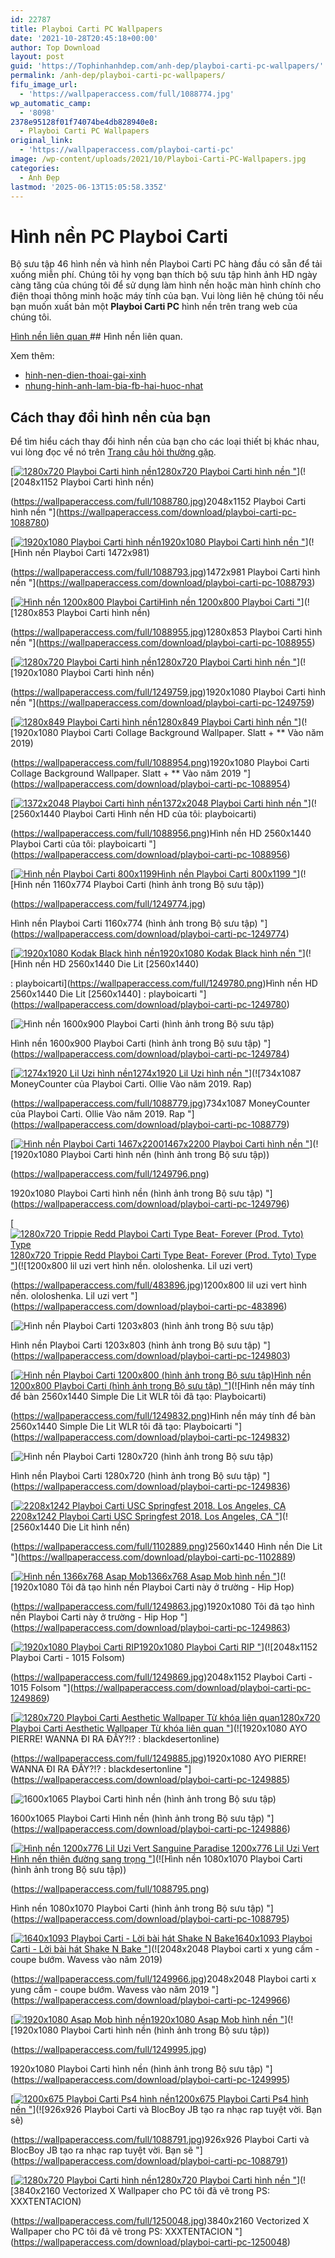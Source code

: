 ```yaml
---
id: 22787
title: Playboi Carti PC Wallpapers
date: '2021-10-28T20:45:18+00:00'
author: Top Download
layout: post
guid: 'https://Tophinhanhdep.com/anh-dep/playboi-carti-pc-wallpapers/'
permalink: /anh-dep/playboi-carti-pc-wallpapers/
fifu_image_url:
  - 'https://wallpaperaccess.com/full/1088774.jpg'
wp_automatic_camp:
  - '8098'
2378e95128f01f74074be4db828940e8:
  - Playboi Carti PC Wallpapers
original_link:
  - 'https://wallpaperaccess.com/playboi-carti-pc'
image: /wp-content/uploads/2021/10/Playboi-Carti-PC-Wallpapers.jpg
categories:
  - Ảnh Đẹp
lastmod: '2025-06-13T15:05:58.335Z'
---
```

# Hình nền PC Playboi Carti

Bộ sưu tập 46 hình nền và hình nền Playboi Carti PC hàng đầu có sẵn để tải xuống miễn phí. Chúng tôi hy vọng bạn thích bộ sưu tập hình ảnh HD ngày càng tăng của chúng tôi để sử dụng làm hình nền hoặc màn hình chính cho điện thoại thông minh hoặc máy tính của bạn. Vui lòng liên hệ chúng tôi nếu bạn muốn xuất bản một **Playboi Carti PC** hình nền trên trang web của chúng tôi.

[Hình nền liên quan ](#related) ## Hình nền liên quan.

   
 Xem thêm:

   
- [hinh-nen-dien-thoai-gai-xinh](https://tophinhanhdep.com/hinh-nen-dep/hinh-nen-dien-thoai-gai-xinh/)
- [nhung-hinh-anh-lam-bia-fb-hai-huoc-nhat](https://tophinhanhdep.com/anh-bia/nhung-hinh-anh-lam-bia-fb-hai-huoc-nhat/)

## Cách thay đổi hình nền của bạn

Để tìm hiểu cách thay đổi hình nền của bạn cho các loại thiết bị khác nhau, vui lòng đọc về nó trên [Trang câu hỏi thường gặp](https://tophinhanhdep.com/faq/).

  
[[![1280x720 Playboi Carti hình nền](https://wallpaperaccess.com/full/1088774.jpg)1280x720 Playboi Carti hình nền "](https://wallpaperaccess.com/download/playboi-carti-pc-1088774)](![2048x1152 Playboi Carti hình nền)

(https://wallpaperaccess.com/full/1088780.jpg)2048x1152 Playboi Carti hình nền "](https://wallpaperaccess.com/download/playboi-carti-pc-1088780)

[[![1920x1080 Playboi Carti hình nền](https://wallpaperaccess.com/full/1088784.jpg)1920x1080 Playboi Carti hình nền "](https://wallpaperaccess.com/download/playboi-carti-pc-1088784)](![Hình nền Playboi Carti 1472x981)

(https://wallpaperaccess.com/full/1088793.jpg)1472x981 Playboi Carti hình nền "](https://wallpaperaccess.com/download/playboi-carti-pc-1088793)

[[![Hình nền 1200x800 Playboi Carti](https://wallpaperaccess.com/full/1088799.jpg)Hình nền 1200x800 Playboi Carti "](https://wallpaperaccess.com/download/playboi-carti-pc-1088799)](![1280x853 Playboi Carti hình nền)

(https://wallpaperaccess.com/full/1088955.jpg)1280x853 Playboi Carti hình nền "](https://wallpaperaccess.com/download/playboi-carti-pc-1088955)

[[![1280x720 Playboi Carti hình nền](https://wallpaperaccess.com/full/1088970.jpg)1280x720 Playboi Carti hình nền "](https://wallpaperaccess.com/download/playboi-carti-pc-1088970)](![1920x1080 Playboi Carti hình nền)

(https://wallpaperaccess.com/full/1249759.jpg)1920x1080 Playboi Carti hình nền "](https://wallpaperaccess.com/download/playboi-carti-pc-1249759)

[[![1280x849 Playboi Carti hình nền](https://wallpaperaccess.com/full/1249764.jpg)1280x849 Playboi Carti hình nền "](https://wallpaperaccess.com/download/playboi-carti-pc-1249764)](![1920x1080 Playboi Carti Collage Background Wallpaper.  Slatt + ** Vào năm 2019)

(https://wallpaperaccess.com/full/1088954.png)1920x1080 Playboi Carti Collage Background Wallpaper. Slatt + \*\* Vào năm 2019 "](https://wallpaperaccess.com/download/playboi-carti-pc-1088954)

[[![1372x2048 Playboi Carti hình nền](https://wallpaperaccess.com/full/1088773.jpg)1372x2048 Playboi Carti hình nền "](https://wallpaperaccess.com/download/playboi-carti-pc-1088773)](![2560x1440 Playboi Carti Hình nền HD của tôi: playboicarti)

(https://wallpaperaccess.com/full/1088956.png)Hình nền HD 2560x1440 Playboi Carti của tôi: playboicarti "](https://wallpaperaccess.com/download/playboi-carti-pc-1088956)

[[![Hình nền Playboi Carti 800x1199](https://wallpaperaccess.com/full/1088777.jpg)Hình nền Playboi Carti 800x1199 "](https://wallpaperaccess.com/download/playboi-carti-pc-1088777)](![Hình nền 1160x774 Playboi Carti (hình ảnh trong Bộ sưu tập))

(https://wallpaperaccess.com/full/1249774.jpg)

Hình nền Playboi Carti 1160x774 (hình ảnh trong Bộ sưu tập) "](https://wallpaperaccess.com/download/playboi-carti-pc-1249774)

[[![1920x1080 Kodak Black hình nền](https://wallpaperaccess.com/full/1088990.jpg)1920x1080 Kodak Black hình nền "](https://wallpaperaccess.com/download/playboi-carti-pc-1088990)](![Hình nền HD 2560x1440 Die Lit [2560x1440)

 : playboicarti](https://wallpaperaccess.com/full/1249780.png)Hình nền HD 2560x1440 Die Lit \[2560x1440\] : playboicarti "](https://wallpaperaccess.com/download/playboi-carti-pc-1249780)

[![Hình nền 1600x900 Playboi Carti (hình ảnh trong Bộ sưu tập)](https://wallpaperaccess.com/full/1249784.jpg)

Hình nền 1600x900 Playboi Carti (hình ảnh trong Bộ sưu tập) "](https://wallpaperaccess.com/download/playboi-carti-pc-1249784)

[[![1274x1920 Lil Uzi hình nền](https://wallpaperaccess.com/full/1088798.jpg)1274x1920 Lil Uzi hình nền "](https://wallpaperaccess.com/download/playboi-carti-pc-1088798)](![734x1087 MoneyCounter của Playboi Carti.  Ollie Vào năm 2019. Rap)

(https://wallpaperaccess.com/full/1088779.jpg)734x1087 MoneyCounter của Playboi Carti. Ollie Vào năm 2019. Rap ​​"](https://wallpaperaccess.com/download/playboi-carti-pc-1088779)

[[![Hình nền Playboi Carti 1467x2200](https://wallpaperaccess.com/full/1249791.jpg)1467x2200 Playboi Carti hình nền "](https://wallpaperaccess.com/download/playboi-carti-pc-1249791)](![1920x1080 Playboi Carti hình nền (hình ảnh trong Bộ sưu tập))

(https://wallpaperaccess.com/full/1249796.png)

1920x1080 Playboi Carti hình nền (hình ảnh trong Bộ sưu tập) "](https://wallpaperaccess.com/download/playboi-carti-pc-1249796)

[[![1280x720 Trippie Redd Playboi Carti Type Beat- Forever (Prod. Tyto) Type](https://wallpaperaccess.com/full/915234.jpg)1280x720 Trippie Redd Playboi Carti Type Beat- Forever (Prod. Tyto) Type "](https://wallpaperaccess.com/download/playboi-carti-pc-915234)](![1200x800 lil uzi vert hình nền.  ololoshenka.  Lil uzi vert)

(https://wallpaperaccess.com/full/483896.jpg)1200x800 lil uzi vert hình nền. ololoshenka. Lil uzi vert "](https://wallpaperaccess.com/download/playboi-carti-pc-483896)

[![Hình nền Playboi Carti 1203x803 (hình ảnh trong Bộ sưu tập)](https://wallpaperaccess.com/full/1249803.jpg)

Hình nền Playboi Carti 1203x803 (hình ảnh trong Bộ sưu tập) "](https://wallpaperaccess.com/download/playboi-carti-pc-1249803)

[[![Hình nền Playboi Carti 1200x800 (hình ảnh trong Bộ sưu tập)](https://wallpaperaccess.com/full/1249824.jpg)Hình nền 1200x800 Playboi Carti (hình ảnh trong Bộ sưu tập) "](https://wallpaperaccess.com/download/playboi-carti-pc-1249824)](![Hình nền máy tính để bàn 2560x1440 Simple Die Lit WLR tôi đã tạo: Playboicarti)

(https://wallpaperaccess.com/full/1249832.png)Hình nền máy tính để bàn 2560x1440 Simple Die Lit WLR tôi đã tạo: Playboicarti "](https://wallpaperaccess.com/download/playboi-carti-pc-1249832)

[![Hình nền Playboi Carti 1280x720 (hình ảnh trong Bộ sưu tập)](https://wallpaperaccess.com/full/1249836.jpg)

Hình nền Playboi Carti 1280x720 (hình ảnh trong Bộ sưu tập) "](https://wallpaperaccess.com/download/playboi-carti-pc-1249836)

[[![2208x1242 Playboi Carti USC Springfest 2018. Los Angeles, CA](https://wallpaperaccess.com/full/1249842.jpg)2208x1242 Playboi Carti USC Springfest 2018. Los Angeles, CA "](https://wallpaperaccess.com/download/playboi-carti-pc-1249842)](![2560x1440 Die Lit hình nền)

(https://wallpaperaccess.com/full/1102889.png)2560x1440 Hình nền Die Lit "](https://wallpaperaccess.com/download/playboi-carti-pc-1102889)

[[![Hình nền 1366x768 Asap Mob](https://wallpaperaccess.com/full/1249848.jpg)1366x768 Asap Mob hình nền "](https://wallpaperaccess.com/download/playboi-carti-pc-1249848)](![1920x1080 Tôi đã tạo hình nền Playboi Carti này ở trường - Hip Hop)

(https://wallpaperaccess.com/full/1249863.jpg)1920x1080 Tôi đã tạo hình nền Playboi Carti này ở trường - Hip Hop "](https://wallpaperaccess.com/download/playboi-carti-pc-1249863)

[[![1920x1080 Playboi Carti RIP](https://wallpaperaccess.com/full/1088949.jpg)1920x1080 Playboi Carti RIP "](https://wallpaperaccess.com/download/playboi-carti-pc-1088949)](![2048x1152 Playboi Carti - 1015 Folsom)

(https://wallpaperaccess.com/full/1249869.jpg)2048x1152 Playboi Carti - 1015 Folsom "](https://wallpaperaccess.com/download/playboi-carti-pc-1249869)

[[![1280x720 Playboi Carti Aesthetic Wallpaper Từ khóa liên quan](https://wallpaperaccess.com/full/1249879.jpg)1280x720 Playboi Carti Aesthetic Wallpaper Từ khóa liên quan "](https://wallpaperaccess.com/download/playboi-carti-pc-1249879)](![1920x1080 AYO PIERRE!  WANNA ĐI RA ĐÂY?!?  : blackdesertonline)

(https://wallpaperaccess.com/full/1249885.jpg)1920x1080 AYO PIERRE! WANNA ĐI RA ĐÂY?!? : blackdesertonline "](https://wallpaperaccess.com/download/playboi-carti-pc-1249885)

[![1600x1065 Playboi Carti hình nền (hình ảnh trong Bộ sưu tập)](https://wallpaperaccess.com/full/1249886.jpg)

1600x1065 Playboi Carti Hình nền (hình ảnh trong Bộ sưu tập) "](https://wallpaperaccess.com/download/playboi-carti-pc-1249886)

[[![Hình nền 1200x776 Lil Uzi Vert Sanguine Paradise](https://wallpaperaccess.com/full/1249910.jpg) 1200x776 Lil Uzi Vert Hình nền thiên đường sang trọng "](https://wallpaperaccess.com/download/playboi-carti-pc-1249910)](![Hình nền 1080x1070 Playboi Carti (hình ảnh trong Bộ sưu tập))

(https://wallpaperaccess.com/full/1088795.png)

Hình nền 1080x1070 Playboi Carti (hình ảnh trong Bộ sưu tập) "](https://wallpaperaccess.com/download/playboi-carti-pc-1088795)

[[![1640x1093 Playboi Carti - Lời bài hát Shake N Bake](https://wallpaperaccess.com/full/1249916.jpg)1640x1093 Playboi Carti - Lời bài hát Shake N Bake "](https://wallpaperaccess.com/download/playboi-carti-pc-1249916)](![2048x2048 Playboi carti x yung cấm - coupe bướm.  Wavess vào năm 2019)

(https://wallpaperaccess.com/full/1249966.jpg)2048x2048 Playboi carti x yung cấm - coupe bướm. Wavess vào năm 2019 "](https://wallpaperaccess.com/download/playboi-carti-pc-1249966)

[[![1920x1080 Asap Mob hình nền](https://wallpaperaccess.com/full/1249978.jpg)1920x1080 Asap Mob hình nền "](https://wallpaperaccess.com/download/playboi-carti-pc-1249978)](![1920x1080 Playboi Carti hình nền (hình ảnh trong Bộ sưu tập))

(https://wallpaperaccess.com/full/1249995.jpg)

1920x1080 Playboi Carti hình nền (hình ảnh trong Bộ sưu tập) "](https://wallpaperaccess.com/download/playboi-carti-pc-1249995)

[[![1200x675 Playboi Carti Ps4 hình nền](https://wallpaperaccess.com/full/1088979.jpg)1200x675 Playboi Carti Ps4 hình nền "](https://wallpaperaccess.com/download/playboi-carti-pc-1088979)](![926x926 Playboi Carti và BlocBoy JB tạo ra nhạc rap tuyệt vời.  Bạn sẽ)

(https://wallpaperaccess.com/full/1088791.jpg)926x926 Playboi Carti và BlocBoy JB tạo ra nhạc rap tuyệt vời. Bạn sẽ "](https://wallpaperaccess.com/download/playboi-carti-pc-1088791)

[[![1280x720 Playboi Carti hình nền](https://wallpaperaccess.com/full/1250042.jpg)1280x720 Playboi Carti hình nền "](https://wallpaperaccess.com/download/playboi-carti-pc-1250042)](![3840x2160 Vectorized X Wallpaper cho PC tôi đã vẽ trong PS: XXXTENTACION)

(https://wallpaperaccess.com/full/1250048.jpg)3840x2160 Vectorized X Wallpaper cho PC tôi đã vẽ trong PS: XXXTENTACION "](https://wallpaperaccess.com/download/playboi-carti-pc-1250048)
